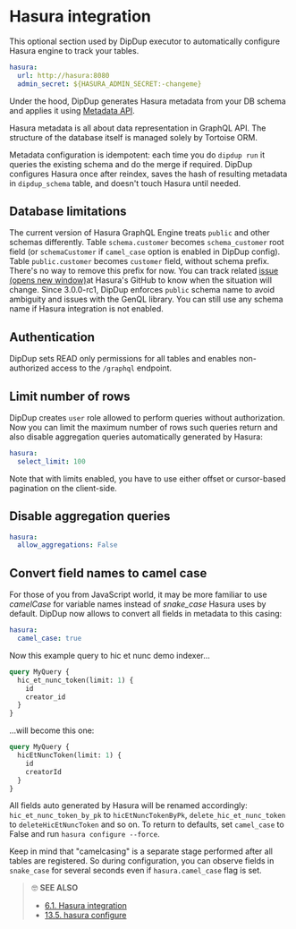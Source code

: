 # Hasura integration

This optional section used by DipDup executor to automatically configure Hasura engine to track your tables.

```yaml
hasura:
  url: http://hasura:8080
  admin_secret: ${HASURA_ADMIN_SECRET:-changeme}
```

Under the hood, DipDup generates Hasura metadata from your DB schema and applies it using [Metadata API](https://hasura.io/docs/latest/graphql/core/api-reference/metadata-api/index.html).

Hasura metadata is all about data representation in GraphQL API. The structure of the database itself is managed solely by Tortoise ORM.

Metadata configuration is idempotent: each time you do `dipdup run` it queries the existing schema and do the merge if required. DipDup configures Hasura once after reindex, saves the hash of resulting metadata in `dipdup_schema` table, and doesn't touch Hasura until needed.

## Database limitations

The current version of Hasura GraphQL Engine treats `public` and other schemas differently. Table `schema.customer` becomes `schema_customer` root field (or `schemaCustomer` if `camel_case` option is enabled in DipDup config). Table `public.customer` becomes `customer` field, without schema prefix. There's no way to remove this prefix for now. You can track related [issue (opens new window)](https://github.com/hasura/graphql-engine/issues/5394)at Hasura's GitHub to know when the situation will change. Since 3.0.0-rc1, DipDup enforces `public` schema name to avoid ambiguity and issues with the GenQL library. You can still use any schema name if Hasura integration is not enabled.

## Authentication

DipDup sets READ only permissions for all tables and enables non-authorized access to the `/graphql` endpoint.

## Limit number of rows

DipDup creates `user` role allowed to perform queries without authorization. Now you can limit the maximum number of rows such queries return and also disable aggregation queries automatically generated by Hasura:

```yaml
hasura:
  select_limit: 100
```

Note that with limits enabled, you have to use either offset or cursor-based pagination on the client-side.

## Disable aggregation queries

```yaml
hasura:
  allow_aggregations: False
```

## Convert field names to camel case

For those of you from JavaScript world, it may be more familiar to use _camelCase_ for variable names instead of _snake\_case_ Hasura uses by default. DipDup now allows to convert all fields in metadata to this casing:

```yaml
hasura:
  camel_case: true
```

Now this example query to hic et nunc demo indexer...

```graphql
query MyQuery {
  hic_et_nunc_token(limit: 1) {
    id
    creator_id
  }
}
```

...will become this one:

```graphql
query MyQuery {
  hicEtNuncToken(limit: 1) {
    id
    creatorId
  }
}
```

All fields auto generated by Hasura will be renamed accordingly: `hic_et_nunc_token_by_pk` to `hicEtNuncTokenByPk`, `delete_hic_et_nunc_token` to `deleteHicEtNuncToken` and so on. To return to defaults, set `camel_case` to False and run `hasura configure --force`.

Keep in mind that "camelcasing" is a separate stage performed after all tables are registered. So during configuration, you can observe fields in `snake_case` for several seconds even if `hasura.camel_case` flag is set.

> 🤓 **SEE ALSO**
>
> * [6.1. Hasura integration](../../advanced/config/datasources.md)
> * [13.5. hasura configure](../../cli/hasura-configure.md)
